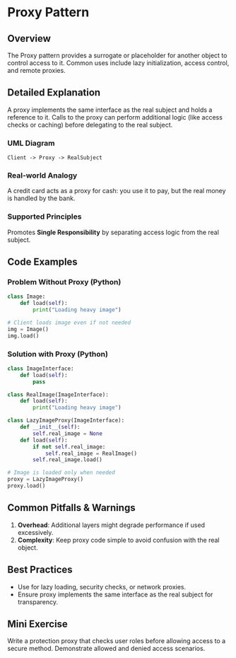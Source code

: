 # Proxy Pattern

## Overview
The Proxy pattern provides a surrogate or placeholder for another object to control access to it. Common uses include lazy initialization, access control, and remote proxies.

## Detailed Explanation
A proxy implements the same interface as the real subject and holds a reference to it. Calls to the proxy can perform additional logic (like access checks or caching) before delegating to the real subject.

### UML Diagram
```
Client -> Proxy -> RealSubject
```

### Real-world Analogy
A credit card acts as a proxy for cash: you use it to pay, but the real money is handled by the bank.

### Supported Principles
Promotes **Single Responsibility** by separating access logic from the real subject.

## Code Examples

### Problem Without Proxy (Python)
```python
class Image:
    def load(self):
        print("Loading heavy image")

# Client loads image even if not needed
img = Image()
img.load()
```

### Solution with Proxy (Python)
```python
class ImageInterface:
    def load(self):
        pass

class RealImage(ImageInterface):
    def load(self):
        print("Loading heavy image")

class LazyImageProxy(ImageInterface):
    def __init__(self):
        self.real_image = None
    def load(self):
        if not self.real_image:
            self.real_image = RealImage()
        self.real_image.load()

# Image is loaded only when needed
proxy = LazyImageProxy()
proxy.load()
```

## Common Pitfalls & Warnings
1. **Overhead**: Additional layers might degrade performance if used excessively.
2. **Complexity**: Keep proxy code simple to avoid confusion with the real object.

## Best Practices
- Use for lazy loading, security checks, or network proxies.
- Ensure proxy implements the same interface as the real subject for transparency.

## Mini Exercise
Write a protection proxy that checks user roles before allowing access to a secure method. Demonstrate allowed and denied access scenarios.

